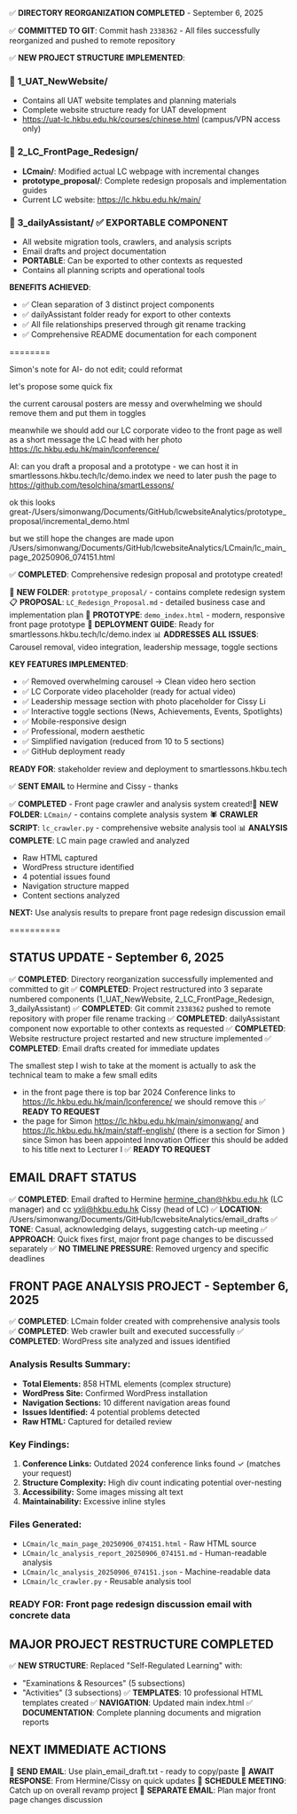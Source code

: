 



✅ **DIRECTORY REORGANIZATION COMPLETED** - September 6, 2025

✅ **COMMITTED TO GIT**: Commit hash `2338362` - All files successfully reorganized and pushed to remote repository

✅ **NEW PROJECT STRUCTURE IMPLEMENTED**:

### 📁 **1_UAT_NewWebsite/**
- Contains all UAT website templates and planning materials  
- Complete website structure ready for UAT development
- https://uat-lc.hkbu.edu.hk/courses/chinese.html (campus/VPN access only)

### 📁 **2_LC_FrontPage_Redesign/** 
- **LCmain/**: Modified actual LC webpage with incremental changes
- **prototype_proposal/**: Complete redesign proposals and implementation guides
- Current LC website: https://lc.hkbu.edu.hk/main/

### 📁 **3_dailyAssistant/** ✅ **EXPORTABLE COMPONENT**
- All website migration tools, crawlers, and analysis scripts
- Email drafts and project documentation  
- **PORTABLE**: Can be exported to other contexts as requested
- Contains all planning scripts and operational tools

**BENEFITS ACHIEVED**:
- ✅ Clean separation of 3 distinct project components
- ✅ dailyAssistant folder ready for export to other contexts
- ✅ All file relationships preserved through git rename tracking
- ✅ Comprehensive README documentation for each component

========

Simon's note for AI- do not edit; could reformat

let's propose some quick fix

the current carousal posters are messy and overwhelming we should remove them and put them in toggles

meanwhile we should add our LC corporate video to the front page as well as a short message the LC head with her photo https://lc.hkbu.edu.hk/main/lconference/

AI: can you draft a proposal and a prototype - we can host it in smartlessons.hkbu.tech/lc/demo.index we need to later push the page to https://github.com/tesolchina/smartLessons/

ok this looks great-/Users/simonwang/Documents/GitHub/lcwebsiteAnalytics/prototype_proposal/incremental_demo.html

but we still hope the changes are made upon /Users/simonwang/Documents/GitHub/lcwebsiteAnalytics/LCmain/lc_main_page_20250906_074151.html

✅ **COMPLETED**: Comprehensive redesign proposal and prototype created!

📁 **NEW FOLDER**: `prototype_proposal/` - contains complete redesign system
📋 **PROPOSAL**: `LC_Redesign_Proposal.md` - detailed business case and implementation plan
🎨 **PROTOTYPE**: `demo_index.html` - modern, responsive front page prototype
🚀 **DEPLOYMENT GUIDE**: Ready for smartlessons.hkbu.tech/lc/demo.index
📊 **ADDRESSES ALL ISSUES**: Carousel removal, video integration, leadership message, toggle sections

**KEY FEATURES IMPLEMENTED**:

- ✅ Removed overwhelming carousel → Clean video hero section
- ✅ LC Corporate video placeholder (ready for actual video)
- ✅ Leadership message section with photo placeholder for Cissy Li
- ✅ Interactive toggle sections (News, Achievements, Events, Spotlights)
- ✅ Mobile-responsive design
- ✅ Professional, modern aesthetic
- ✅ Simplified navigation (reduced from 10 to 5 sections)
- ✅ GitHub deployment ready

**READY FOR**: stakeholder review and deployment to smartlessons.hkbu.tech

✅ **SENT EMAIL** to Hermine and Cissy - thanks

✅ **COMPLETED** - Front page crawler and analysis system created!📁 **NEW FOLDER**: `LCmain/` - contains complete analysis system
🕷️ **CRAWLER SCRIPT**: `lc_crawler.py` - comprehensive website analysis tool
📊 **ANALYSIS COMPLETE**: LC main page crawled and analyzed

- Raw HTML captured
- WordPress structure identified
- 4 potential issues found
- Navigation structure mapped
- Content sections analyzed

**NEXT:** Use analysis results to prepare front page redesign discussion email

==========

## STATUS UPDATE - September 6, 2025

✅ **COMPLETED**: Directory reorganization successfully implemented and committed to git
✅ **COMPLETED**: Project restructured into 3 separate numbered components (1_UAT_NewWebsite, 2_LC_FrontPage_Redesign, 3_dailyAssistant)
✅ **COMPLETED**: Git commit `2338362` pushed to remote repository with proper file rename tracking
✅ **COMPLETED**: dailyAssistant component now exportable to other contexts as requested
✅ **COMPLETED**: Website restructure project restarted and new structure implemented
✅ **COMPLETED**: Email drafts created for immediate updates

The smallest step I wish to take at the moment is actually to ask the technical team to
make a few small edits

- in the front page
  there is top bar 2024 Conference links to https://lc.hkbu.edu.hk/main/lconference/
  we should remove this ✅ **READY TO REQUEST**
- the page for Simon https://lc.hkbu.edu.hk/main/simonwang/ and https://lc.hkbu.edu.hk/main/staff-english/ (there is a section for Simon )
  since Simon has been appointed Innovation Officer this should be added to his title next to Lecturer I ✅ **READY TO REQUEST**

## EMAIL DRAFT STATUS

✅ **COMPLETED**: Email drafted to Hermine hermine_chan@hkbu.edu.hk (LC manager) and cc yxli@hkbu.edu.hk Cissy (head of LC)
✅ **LOCATION**: /Users/simonwang/Documents/GitHub/lcwebsiteAnalytics/email_drafts
✅ **TONE**: Casual, acknowledging delays, suggesting catch-up meeting
✅ **APPROACH**: Quick fixes first, major front page changes to be discussed separately
✅ **NO TIMELINE PRESSURE**: Removed urgency and specific deadlines

## FRONT PAGE ANALYSIS PROJECT - September 6, 2025

✅ **COMPLETED**: LCmain folder created with comprehensive analysis tools
✅ **COMPLETED**: Web crawler built and executed successfully
✅ **COMPLETED**: WordPress site analyzed and issues identified

### Analysis Results Summary:

- **Total Elements:** 858 HTML elements (complex structure)
- **WordPress Site:** Confirmed WordPress installation
- **Navigation Sections:** 10 different navigation areas found
- **Issues Identified:** 4 potential problems detected
- **Raw HTML:** Captured for detailed review

### Key Findings:

1. **Conference Links:** Outdated 2024 conference links found ✓ (matches your request)
2. **Structure Complexity:** High div count indicating potential over-nesting
3. **Accessibility:** Some images missing alt text
4. **Maintainability:** Excessive inline styles

### Files Generated:

- `LCmain/lc_main_page_20250906_074151.html` - Raw HTML source
- `LCmain/lc_analysis_report_20250906_074151.md` - Human-readable analysis
- `LCmain/lc_analysis_20250906_074151.json` - Machine-readable data
- `LCmain/lc_crawler.py` - Reusable analysis tool

### READY FOR: Front page redesign discussion email with concrete data

## MAJOR PROJECT RESTRUCTURE COMPLETED

✅ **NEW STRUCTURE**: Replaced "Self-Regulated Learning" with:

- "Examinations & Resources" (5 subsections)
- "Activities" (3 subsections)
  ✅ **TEMPLATES**: 10 professional HTML templates created
  ✅ **NAVIGATION**: Updated main index.html
  ✅ **DOCUMENTATION**: Complete planning documents and migration reports

## NEXT IMMEDIATE ACTIONS

📧 **SEND EMAIL**: Use plain_email_draft.txt - ready to copy/paste
🔄 **AWAIT RESPONSE**: From Hermine/Cissy on quick updates
💬 **SCHEDULE MEETING**: Catch up on overall revamp project
📝 **SEPARATE EMAIL**: Plan major front page changes discussion
